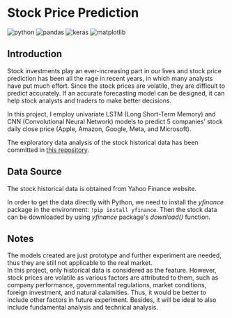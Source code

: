 # Stock Price Prediction

![python](https://img.shields.io/badge/Python-blue) ![pandas](https://img.shields.io/badge/Pandas-green) ![keras](https://img.shields.io/badge/Keras-green) ![matplotlib](https://img.shields.io/badge/Matplotlib-green)

## Introduction
Stock investments play an ever-increasing part in our lives and stock price prediction has been all the rage in recent years, 
in which many analysts have put much effort. Since the stock prices are volatile, they are difficult to predict accurately. 
If an accurate forecasting model can be designed, it can help stock analysts and traders to make better decisions. 

In this project, I employ univariate LSTM (Long Short-Term Memory) and CNN (Convolutional Neural Network) models to predict 
5 companies’ stock daily close price (Apple, Amazon, Google, Meta, and Microsoft). 

The exploratory data analysis of the stock historical data has been committed in [this repository](https://github.com/billycyc/stock-price-exploratory-data-analysis).

## Data Source
The stock historical data is obtained from Yahoo Finance website.   

In order to get the data directly with Python, we need to install the *yfinance* package in the environment: 
`!pip install yfinance`. Then the stock data can be downloaded by using *yfinance* package's *download()* function. 

## Notes
The models created are just prototype and further experiment are needed, thus they are still not applicable to the real market.   
In this project, only historical data is considered as the feature. However, stock prices are volatile as various factors are attributed to them, 
such as company performance, governmental regulations, market conditions, foreign investment, and natural calamities. 
Thus, it would be better to include other factors in future experiment. 
Besides, it will be ideal to also include fundamental analysis and technical analysis.  
